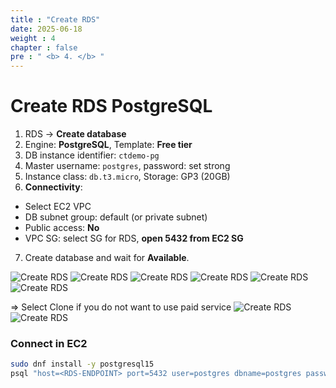 ```yaml
---
title : "Create RDS"
date: 2025-06-18
weight : 4
chapter : false
pre : " <b> 4. </b> "
---
```


# Create RDS PostgreSQL

1. RDS → **Create database**
2. Engine: **PostgreSQL**, Template: **Free tier**
3. DB instance identifier: `ctdemo-pg`
4. Master username: `postgres`, password: set strong
5. Instance class: `db.t3.micro`, Storage: GP3 (20GB)
6. **Connectivity**:
- Select EC2 VPC
- DB subnet group: default (or private subnet)
- Public access: **No**
- VPC SG: select SG for RDS, **open 5432 from EC2 SG**
7. Create database and wait for **Available**.

![Create RDS](/github.io.workshop/images/rds/001.png)
![Create RDS](/github.io.workshop/images/rds/002.png)
![Create RDS](/github.io.workshop/images/rds/003.png)
![Create RDS](/github.io.workshop/images/rds/004.png)
![Create RDS](/github.io.workshop/images/rds/005.png)
![Create RDS](/github.io.workshop/images/rds/006.png)

=> Select Clone if you do not want to use paid service
![Create RDS](/github.io.workshop/images/rds/007.png)
![Create RDS](/github.io.workshop/images/rds/008.png)
### Connect in EC2
```bash
sudo dnf install -y postgresql15
psql "host=<RDS-ENDPOINT> port=5432 user=postgres dbname=postgres password=<PASS>"
